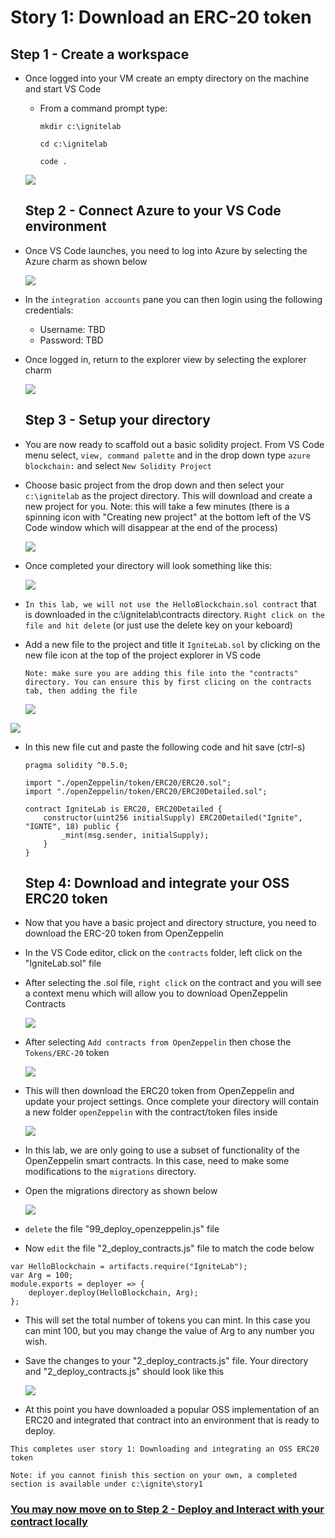 # Story 1: Download an ERC-20 token

## Step 1 - Create a workspace

- Once logged into your VM create an empty directory on the machine and start VS Code

  - From a command prompt type:
    ```
    mkdir c:\ignitelab
    ```
    
    ```
    cd c:\ignitelab
    ```
    
    ```
    code .
    ```
    
    

  ![](../images/launchVSCode.png)

  ## Step 2 - Connect Azure to your VS Code environment

- Once VS Code launches, you need to log into Azure by selecting the Azure charm as shown below

  ![](../images/azureCharm.png)

- In the `integration accounts` pane you can then login using the following credentials:

  - Username: TBD
  - Password: TBD

- Once logged in, return to the explorer view by selecting the explorer charm

  ![](../images/explorerCharm.png)

  ## Step 3 - Setup your directory 

- You are now ready to scaffold out a basic solidity project. From VS Code menu select, `view, command palette` and in the drop down type `azure blockchain:` and select `New Solidity Project` 

- Choose basic project from the drop down and then select your `c:\ignitelab` as the project directory. This will download and create a new project for you. Note: this will take a few minutes (there is a spinning icon with "Creating new project" at the bottom left of the VS Code window which will disappear at the end of the process)

  ![](../images/newSolidityProject.png)

- Once completed your directory will look something like this:

  ![](../images/projectUnboxComplete.png)

- `In this lab, we will not use the HelloBlockchain.sol contract` that is downloaded in the c:\ignitelab\contracts directory. `Right click on the file and hit delete` (or just use the delete key on your keboard)

- Add a new file to the project and title it `IgniteLab.sol` by clicking on the new file icon at the top of the project explorer in VS code

  `Note: make sure you are adding this file into the "contracts" directory. You can ensure this by first clicing on the contracts tab, then adding the file`

  ![](../images/newFileIcon.png)

![](../images/igniteLabSol.png)

- In this new file cut and paste the following code and hit save (ctrl-s)

  ```
  pragma solidity ^0.5.0;
  
  import "./openZeppelin/token/ERC20/ERC20.sol";
  import "./openZeppelin/token/ERC20/ERC20Detailed.sol";
  
  contract IgniteLab is ERC20, ERC20Detailed {
      constructor(uint256 initialSupply) ERC20Detailed("Ignite", "IGNTE", 18) public {
          _mint(msg.sender, initialSupply);
      }
  }
  ```

  ## Step 4: Download and integrate your OSS ERC20 token

- Now that you have a basic project and directory structure, you need to download the ERC-20 token from OpenZeppelin

- In the VS Code editor, click on the `contracts` folder, left click on the "IgniteLab.sol" file

- After selecting the .sol file, `right click` on the contract and you will see a context menu which will allow you to download OpenZeppelin Contracts

  ![](../images/rightClickOZ.png)

- After selecting `Add contracts from OpenZeppelin` then chose the `Tokens/ERC-20` token

  ![](../images/erc20Token.png)

- This will then download the ERC20 token from OpenZeppelin and update your project settings. Once complete your directory will contain a new folder `openZeppelin` with the contract/token files inside

  ![](../images/ozDirectory.png)

- In this lab, we are only going to use a subset of functionality of the OpenZeppelin smart contracts. In this case, need to make some modifications to the `migrations` directory.

- Open the migrations directory as shown below

  ![](../images/openMigrations.png)

- `delete` the file "99_deploy_openzeppelin.js" file

- Now `edit` the file "2_deploy_contracts.js" file to match the code below

```
var HelloBlockchain = artifacts.require("IgniteLab");
var Arg = 100;
module.exports = deployer => {
    deployer.deploy(HelloBlockchain, Arg);
};
```

- This will set the total number of tokens you can mint. In this case you can mint 100, but you may change the value of Arg to any number you wish.

- Save the changes to your "2_deploy_contracts.js" file. Your directory and "2_deploy_contracts.js" should look like this

  ![](../images/finalOZSetup.png)

- At this point you have downloaded a popular OSS implementation of an ERC20 and integrated that contract into an environment that is ready to deploy.


`This completes user story 1: Downloading and integrating an OSS ERC20 token`

`Note: if you cannot finish this section on your own, a completed section is available under c:\ignite\story1`



### [You may now  move on to Step 2 - Deploy and Interact with your contract locally](../story2/story2.md)


